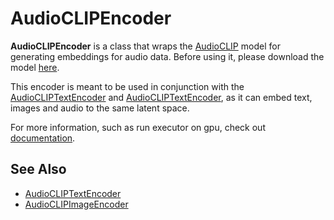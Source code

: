 # AudioCLIPEncoder

**AudioCLIPEncoder** is a class that wraps the [AudioCLIP](https://github.com/AndreyGuzhov/AudioCLIP) model for generating embeddings for audio data.
Before using it, please download the model [here](https://github.com/AndreyGuzhov/AudioCLIP/releases).

This encoder is meant to be used in conjunction with the [AudioCLIPTextEncoder](https://hub.jina.ai/executor/jfe8kovq) and [AudioCLIPTextEncoder](https://hub.jina.ai/executor/jfe8kovq), as it can embed text, images and audio to the same latent space.

For more information, such as run executor on gpu, check out [documentation](https://docs.jina.ai/tutorials/gpu-executor/).

## See Also
- [AudioCLIPTextEncoder](https://hub.jina.ai/executor/jfe8kovq)
- [AudioCLIPImageEncoder](https://hub.jina.ai/executor/3atsazub)


<!-- version=v0.1 -->
